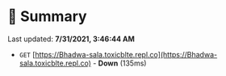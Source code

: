 # 📖 Summary
Last updated: **7/31/2021, 3:46:44 AM**

- `GET` [https://Bhadwa-sala.toxicblte.repl.co](https://Bhadwa-sala.toxicblte.repl.co) - **Down** (135ms)
